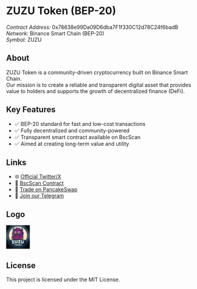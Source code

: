 # ZUZU Token (BEP-20)

*Contract Address:* 0x78638e99Da09D6dba7F1f330C12d78C24f6badB  
*Network:* Binance Smart Chain (BEP-20)  
*Symbol:* ZUZU  

## About
ZUZU Token is a community-driven cryptocurrency built on Binance Smart Chain.  
Our mission is to create a reliable and transparent digital asset that provides value to holders and supports the growth of decentralized finance (DeFi).

## Key Features
- ✅ BEP-20 standard for fast and low-cost transactions  
- ✅ Fully decentralized and community-powered  
- ✅ Transparent smart contract available on BscScan  
- ✅ Aimed at creating long-term value and utility  

## Links
- 🌐 [Official Twitter/X](https://x.com/ZuzuUsdt)
- 🔗 [BscScan Contract](https://bscscan.com/token/0x78638e99Da09D6dba7F1f330C12Dd78C24f6badB)
- 💱 [Trade on PancakeSwap](https://pancakeswap.finance/swap?outputCurrency=0x78638E99Da09D6dba7F1f330C12Dd78C24f6badB)
- 💬 [Join our Telegram](https://t.me/zuzutoke)

## Logo  
<img src="zuzu_logo_32x32.svg" alt="ZUZU Logo" width="64" height="64">

## License
This project is licensed under the MIT License.
